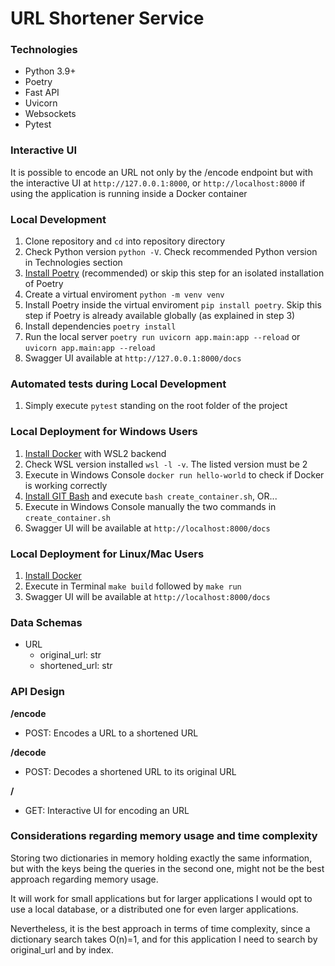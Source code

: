 # URL Shortener Service

### Technologies

- Python 3.9+
- Poetry
- Fast API
- Uvicorn
- Websockets
- Pytest

### Interactive UI

It is possible to encode an URL not only by the /encode endpoint but with the interactive UI at `http://127.0.0.1:8000`, or `http://localhost:8000` if using the application is running inside a Docker container

### Local Development

1. Clone repository and `cd` into repository directory
2. Check Python version `python -V`. Check recommended Python version in Technologies section
3. [Install Poetry](https://python-poetry.org/docs/#installation) (recommended) or skip this step for an isolated installation of Poetry
4. Create a virtual enviroment `python -m venv venv`
5. Install Poetry inside the virtual enviroment `pip install poetry`. Skip this step if Poetry is already available globally (as explained in step 3)
6. Install dependencies `poetry install`
7. Run the local server `poetry run uvicorn app.main:app --reload` or `uvicorn app.main:app --reload`
8. Swagger UI available at `http://127.0.0.1:8000/docs`

### Automated tests during Local Development

1. Simply execute `pytest` standing on the root folder of the project

### Local Deployment for Windows Users

1. [Install Docker](https://docs.docker.com/desktop/windows/install/) with WSL2 backend
2. Check WSL version installed `wsl -l -v`. The listed version must be 2
3. Execute in Windows Console `docker run hello-world` to check if Docker is working correctly
4. [Install GIT Bash](https://gitforwindows.org/) and execute `bash create_container.sh`, OR...
5. Execute in Windows Console manually the two commands in `create_container.sh`
6. Swagger UI will be available at `http://localhost:8000/docs`

### Local Deployment for Linux/Mac Users

1. [Install Docker](https://www.docker.com/products/docker-desktop)
2. Execute in Terminal `make build` followed by `make run`
3. Swagger UI will be available at `http://localhost:8000/docs`

### Data Schemas

- URL
  - original_url: str
  - shortened_url: str

### API Design

**/encode**

- POST: Encodes a URL to a shortened URL

**/decode**

- POST: Decodes a shortened URL to its original URL

**/**

- GET: Interactive UI for encoding an URL

### Considerations regarding memory usage and time complexity

Storing two dictionaries in memory holding exactly the same information, but with the keys being the queries in the second one, might not be the best approach regarding memory usage.

It will work for small applications but for larger applications I would opt to use a local database, or a distributed one for even larger applications.

Nevertheless, it is the best approach in terms of time complexity, since a dictionary search takes O(n)=1, and for this application I need to search by original_url and by index.
